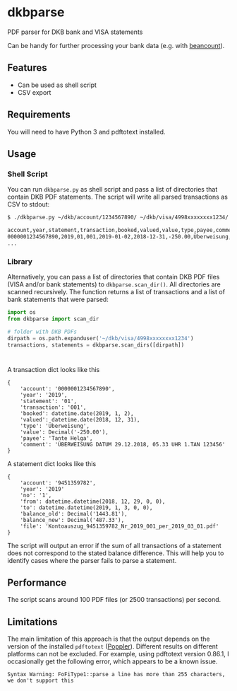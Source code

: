 # dkbparse
PDF parser for DKB bank and VISA statements

Can be handy for further processing your bank data (e.g. with [beancount](https://github.com/beancount/beancount)).

## Features
- Can be used as shell script
- CSV export

## Requirements
You will need to have Python 3 and pdftotext installed.

## Usage

### Shell Script
You can run `dkbparse.py` as shell script and pass a list of directories that contain DKB PDF statements. The script will write all parsed transactions as CSV to stdout:
```bash
$ ./dkbparse.py ~/dkb/account/1234567890/ ~/dkb/visa/4998xxxxxxxx1234/ > transactions.csv

account,year,statement,transaction,booked,valued,value,type,payee,comment
0000001234567890,2019,01,001,2019-01-02,2018-12-31,-250.00,Überweisung,Tante Helga,ÜBERWEISUNG DATUM 29.12.2018, 05.33 UHR 1.TAN 123456
...
```

### Library
Alternatively, you can pass a list of directories that contain DKB PDF files (VISA and/or bank statements) to `dkbparse.scan_dir()`. All directories are scanned recursively. The function returns a list of transactions and a list of bank statements that were parsed:

```python
import os
from dkbparse import scan_dir

# folder with DKB PDFs
dirpath = os.path.expanduser('~/dkb/visa/4998xxxxxxxx1234') 
transactions, statements = dkbparse.scan_dirs([dirpath])
```
# 
A transaction dict looks like this
```
{
    'account': '0000001234567890',
    'year': '2019',
    'statement': '01',
    'transaction': '001',
    'booked': datetime.date(2019, 1, 2), 
    'valued': datetime.date(2018, 12, 31), 
    'type': 'Überweisung', 
    'value': Decimal('-250.00'), 
    'payee': 'Tante Helga',
    'comment': 'ÜBERWEISUNG DATUM 29.12.2018, 05.33 UHR 1.TAN 123456'
}
```

A statement dict looks like this
```
{   
    'account': '9451359782',
    'year': '2019'
    'no': '1',
    'from': datetime.datetime(2018, 12, 29, 0, 0),
    'to': datetime.datetime(2019, 1, 3, 0, 0),
    'balance_old': Decimal('1443.81'),
    'balance_new': Decimal('487.33'),
    'file': 'Kontoauszug_9451359782_Nr_2019_001_per_2019_03_01.pdf'
}
```

The script will output an error if the sum of all transactions of a statement does not correspond to the stated balance difference. This will help you to identify cases where the parser fails to parse a statement.

## Performance

The script scans around 100 PDF files (or 2500 transactions) per second.

## Limitations

The main limitation of this approach is that the output depends on the version of the installed `pdftotext` ([Poppler](https://poppler.freedesktop.org/)). Different results on different platforms can not be excluded. For example, using pdftotext version 0.86.1, I occasionally get the following error, which appears to be a known issue.
```
Syntax Warning: FoFiType1::parse a line has more than 255 characters, we don't support this
```